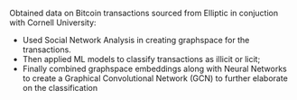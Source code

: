Obtained data on Bitcoin transactions sourced from Elliptic in conjuction with Cornell University:
 - Used Social Network Analysis in creating graphspace for the transactions. 
 - Then applied ML models to classify transactions as illicit or licit; 
 - Finally combined graphspace embeddings along with Neural Networks to create a Graphical Convolutional Network (GCN) to further elaborate on the classification
